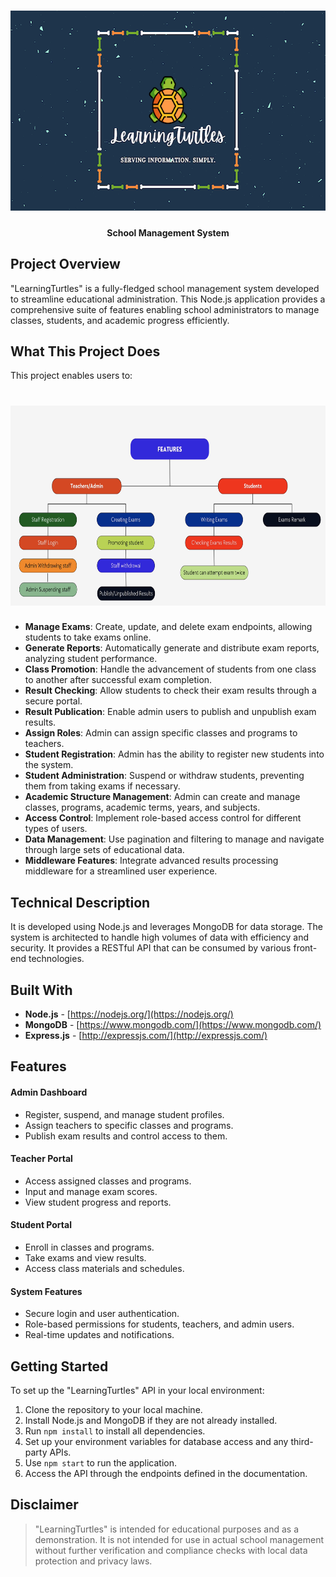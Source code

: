 <h1 align="center">
   <img src="https://github.com/sultanul-ovi/LearningTurtles/blob/master/images/banner.png"  width="640" height="320" />
</h1>

<h4 align="center">
School Management System
</h4>



## Project Overview
"LearningTurtles" is a fully-fledged school management system developed to streamline educational administration. This Node.js application provides a comprehensive suite of features enabling school administrators to manage classes, students, and academic progress efficiently.

## What This Project Does
This project enables users to:
<h1 align="center">
   <img src="https://github.com/sultanul-ovi/LearningTurtles/blob/master/images/overview.png"  width="640" height="320" />
</h1>

- **Manage Exams**: Create, update, and delete exam endpoints, allowing students to take exams online.
- **Generate Reports**: Automatically generate and distribute exam reports, analyzing student performance.
- **Class Promotion**: Handle the advancement of students from one class to another after successful exam completion.
- **Result Checking**: Allow students to check their exam results through a secure portal.
- **Result Publication**: Enable admin users to publish and unpublish exam results.
- **Assign Roles**: Admin can assign specific classes and programs to teachers.
- **Student Registration**: Admin has the ability to register new students into the system.
- **Student Administration**: Suspend or withdraw students, preventing them from taking exams if necessary.
- **Academic Structure Management**: Admin can create and manage classes, programs, academic terms, years, and subjects.
- **Access Control**: Implement role-based access control for different types of users.
- **Data Management**: Use pagination and filtering to manage and navigate through large sets of educational data.
- **Middleware Features**: Integrate advanced results processing middleware for a streamlined user experience.

## Technical Description
It is developed using Node.js and leverages MongoDB for data storage. The system is architected to handle high volumes of data with efficiency and security. It provides a RESTful API that can be consumed by various front-end technologies.

## Built With

* **Node.js** - [https://nodejs.org/](https://nodejs.org/)
* **MongoDB** - [https://www.mongodb.com/](https://www.mongodb.com/)
* **Express.js** - [http://expressjs.com/](http://expressjs.com/)

## Features

#### Admin Dashboard
- Register, suspend, and manage student profiles.
- Assign teachers to specific classes and programs.
- Publish exam results and control access to them.

#### Teacher Portal
- Access assigned classes and programs.
- Input and manage exam scores.
- View student progress and reports.

#### Student Portal
- Enroll in classes and programs.
- Take exams and view results.
- Access class materials and schedules.

#### System Features
- Secure login and user authentication.
- Role-based permissions for students, teachers, and admin users.
- Real-time updates and notifications.

## Getting Started

To set up the "LearningTurtles" API in your local environment:

1. Clone the repository to your local machine.
2. Install Node.js and MongoDB if they are not already installed.
3. Run `npm install` to install all dependencies.
4. Set up your environment variables for database access and any third-party APIs.
5. Use `npm start` to run the application.
6. Access the API through the endpoints defined in the documentation.


## Disclaimer

> "LearningTurtles" is intended for educational purposes and as a demonstration. It is not intended for use in actual school management without further verification and compliance checks with local data protection and privacy laws.
